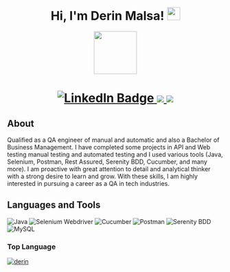 <h1 align="center">
Hi, I'm Derin Malsa!
<img src="https://media.giphy.com/media/hvRJCLFzcasrR4ia7z/giphy.gif" width="30">
	</a>
</h1>
<div id="header" align="center">
  <img src="https://media.giphy.com/media/M9gbBd9nbDrOTu1Mqx/giphy.gif" width="100"/>
</div>
<h1 align="center">
 <div id="badges">
  <a href="https://www.linkedin.com/in/derin-malsa">
    <img src="https://img.shields.io/badge/LinkedIn-blue?style=for-the-badge&logo=linkedin&logoColor=white" alt="LinkedIn Badge"/>
  </a>
   <a href="https://www.instagram.com/d_malsa">
    <img src="https://img.shields.io/badge/Instagram-chocolate?logo=Instagram&logoColor=white&style=for-the-badge"/>
	   </a>
	  <img src="https://img.shields.io/badge/gmail-blue?logo=Gmail&logoColor=white&style=for-the-badge"/>   
  </a>
  </div>

 ## About 
Qualified as a QA engineer of manual and automatic and also a Bachelor of Business Management. I have completed
some projects in API and Web testing manual testing and automated testing and I used various tools (Java, Selenium,
Postman, Rest Assured, Serenity BDD, Cucumber, and many more). I am proactive with great attention to detail and
analytical thinker with a strong desire to learn and grow. With these skills, I am highly interested in pursuing a career
as a QA in tech industries.
	
## Languages and Tools

![Java](https://img.shields.io/badge/JAVA-blue?style=for-the-badge&logo=java&logoColor=white%22%20alt=%22java%20badge%22)
![Selenium Webdriver](https://img.shields.io/badge/selenium-blue?logo=selenium&logoColor=white&style=for-the-badge)
![Cucumber](https://img.shields.io/badge/cucumber-blue?logo=cucumber&logoColor=white&style=for-the-badge)
![Postman](https://img.shields.io/badge/postman-blue?logo=postman&logoColor=white&style=for-the-badge)
![Serenity BDD](https://img.shields.io/badge/SerenityBDD-blue?logo=SerenityBDD&logoColor=white&style=for-the-badge)
![MySQL](https://img.shields.io/badge/mysql-blue?logo=mysql&logoColor=white&style=for-the-badge)

### Top Language
<p align="left">
	<a href="https://github.com/derin2024">
	<img src="https://github-readme-stats.vercel.app/api/top-langs/?username=derin2024&langs_count=8&layout=compact" alt="derin">
	</a>
	<br/>
<br/>
</p>
<br/>

<table style="border: none">

</table>
